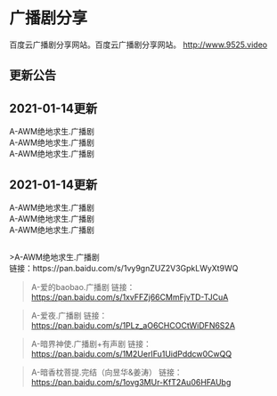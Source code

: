 # <b>广播剧分享</b>
百度云广播剧分享网站。百度云广播剧分享网站。
http://www.9525.video
<h2>更新公告</h2>

<h2>2021-01-14更新</h2>

A-AWM绝地求生.广播剧<br>A-AWM绝地求生.广播剧<br>A-AWM绝地求生.广播剧<br>
<h2></h2>
<h2>2021-01-14更新</h2>

A-AWM绝地求生.广播剧<br>A-AWM绝地求生.广播剧<br>A-AWM绝地求生.广播剧<br>
<h2></h2>
>A-AWM绝地求生.广播剧<br>
链接：https://pan.baidu.com/s/1vy9gnZUZ2V3GpkLWyXt9WQ
 
>A-爱的baobao.广播剧
链接：https://pan.baidu.com/s/1xvFFZj66CMmFjvTD-TJCuA
 
 
>A-爱夜.广播剧
链接：https://pan.baidu.com/s/1PLz_aO6CHCOCtWiDFN6S2A
 
 
>A-暗界神使.广播剧+有声剧
链接：https://pan.baidu.com/s/1M2UerIFu1UidPddcw0CwQQ

 
>A-暗香枕菩提.完结（向昱华&姜涛）
链接：https://pan.baidu.com/s/1ovg3MUr-KfT2Au06HFAUbg
